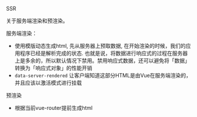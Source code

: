 SSR

关于服务端渲染和预渲染。

服务端渲染：

+ 使用模版动态生成html, 先从服务器上预取数据, 在开始渲染的时候，我们的应用程序已经是解析完成的状态. 也就是说，将数据进行响应式的过程在服务器上是多余的，所以默认情况下禁用。禁用响应式数据，还可以避免将「数据」转换为「响应式对象」的性能开销
+ `data-server-rendered` 让客户端知道这部分HTML是由Vue在服务端渲染的，并且应该以激活模式进行挂载

预渲染

+ 根据当前vue-router提前生成html

